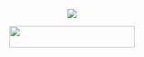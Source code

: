 <p align="center">
  <img src="https://telegra.ph/file/e576aa8308c49d945f433.jpg">
</p>

<p align="center"><a href="https://dashboard.heroku.com/new?template=https://github.com/BWFXMUSIC/L2RKINGLOVE"> <img src="https://img.shields.io/badge/Deploy%20On%20Heroku-bringle?style=for-the-badge&logo=heroku" width="220" height="38.45"/></a></p>
